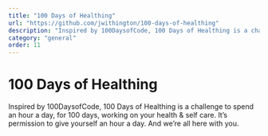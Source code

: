 ```yaml
---
title: "100 Days of Healthing"
url: "https://github.com/jwithington/100-days-of-healthing"
description: "Inspired by 100DaysofCode, 100 Days of Healthing is a challenge to spend an hour a day, for 100 days, working on your health & self care. It’s permission to give yourself an hour a day. And we’re all here with you."
category: "general"
order: 11
---
```


# 100 Days of Healthing

Inspired by 100DaysofCode, 100 Days of Healthing is a challenge to spend an hour a day, for 100 days, working on your health & self care. It’s permission to give yourself an hour a day. And we’re all here with you.

